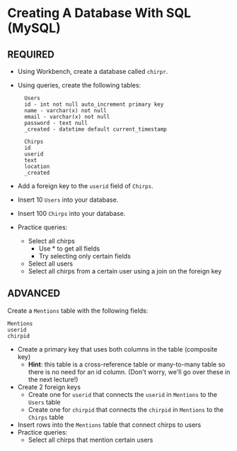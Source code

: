 # Creating A Database With SQL (MySQL)


## REQUIRED
- Using Workbench, create a database called `chirpr`.
- Using queries, create the following tables:
        
        Users
        id - int not null auto_increment primary key
        name - varchar(x) not null
        email - varchar(x) not null
        password - text null
        _created - datetime default current_timestamp

        Chirps
        id
        userid
        text
        location
        _created
- Add a foreign key to the `userid` field of `Chirps`.
- Insert 10 `Users` into your database.
- Insert 100 `Chirps` into your database.
- Practice queries:
    - Select all chirps
        - Use * to get all fields
        - Try selecting only certain fields
    - Select all users
    - Select all chirps from a certain user using a join on the foreign key
## ADVANCED
Create a `Mentions` table with the following fields:

    Mentions
    userid
    chirpid
- Create a primary key that uses both columns in the table (composite key)
    - **Hint**: this table is a cross-reference table or many-to-many table so there is no need for an id column. (Don't worry, we'll go over these in the next lecture!)
- Create 2 foreign keys
    - Create one for `userid` that connects the `userid` in `Mentions` to the `Users` table
    - Create one for `chirpid` that connects the `chirpid` in `Mentions` to the `Chirps` table
- Insert rows into the `Mentions` table that connect chirps to users
- Practice queries:
    - Select all chirps that mention certain users